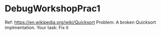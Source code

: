 # DebugWorkshopPrac1
Ref: https://en.wikipedia.org/wiki/Quicksort
Problem: A broken Quicksort implmentation.
Your task: Fix it
